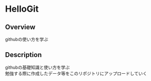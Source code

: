 # HelloGit

## Overview
githubの使い方を学ぶ

## Description
githubの基礎知識と使い方を学ぶ<br>
勉強する際に作成したデータ等をこのリポジトリにアップロードしていく
